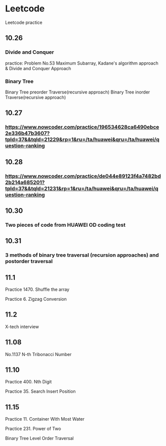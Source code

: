 # Leetcode
Leetcode practice

## 10.26 

### Divide and Conquer
practice: Problem No.53 Maximum Subarray, Kadane's algorithm approach & Divide and Conquer Approach

### Binary Tree
Binary Tree preorder Traverse(recursive approach)
Binary Tree inorder Traverse(recursive approach)

## 10.27

### https://www.nowcoder.com/practice/196534628ca6490ebce2e336b47b3607?tpId=37&&tqId=21229&rp=1&ru=/ta/huawei&qru=/ta/huawei/question-ranking

## 10.28

### https://www.nowcoder.com/practice/de044e89123f4a7482bd2b214a685201?tpId=37&&tqId=21231&rp=1&ru=/ta/huawei&qru=/ta/huawei/question-ranking

## 10.30

### Two pieces of code from HUAWEI OD coding test

## 10.31

### 3 methods of binary tree traversal (recursion approaches) and postorder traversal

## 11.1

Practice 1470. Shuffle the array

Practice 6. Zigzag Conversion

## 11.2

X-tech interview

## 11.08

No.1137 N-th Tribonacci Number

## 11.10

Practice 400. Nth Digit

Practice 35. Search Insert Position

## 11.15

Practice 11. Container With Most Water

Practice 231. Power of Two

Binary Tree Level Order Traversal
